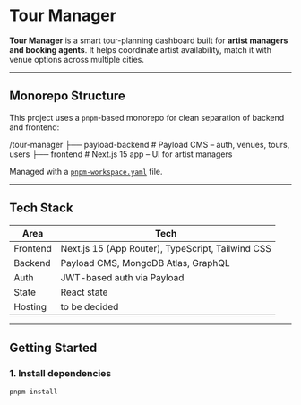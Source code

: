 # Tour Manager

**Tour Manager** is a smart tour-planning dashboard built for **artist managers and booking agents**. It helps coordinate artist availability, match it with venue options across multiple cities.

---

## Monorepo Structure

This project uses a `pnpm`-based monorepo for clean separation of backend and frontend:

/tour-manager
├── payload-backend # Payload CMS – auth, venues, tours, users
├── frontend # Next.js 15 app – UI for artist managers


Managed with a [`pnpm-workspace.yaml`](./pnpm-workspace.yaml) file.

---

## Tech Stack

| Area       | Tech |
|------------|------|
| Frontend   | Next.js 15 (App Router), TypeScript, Tailwind CSS |
| Backend    | Payload CMS, MongoDB Atlas, GraphQL |
| Auth       | JWT-based auth via Payload |
| State      | React state |
| Hosting    | to be decided |

---

## Getting Started

### 1. Install dependencies

```bash
pnpm install
